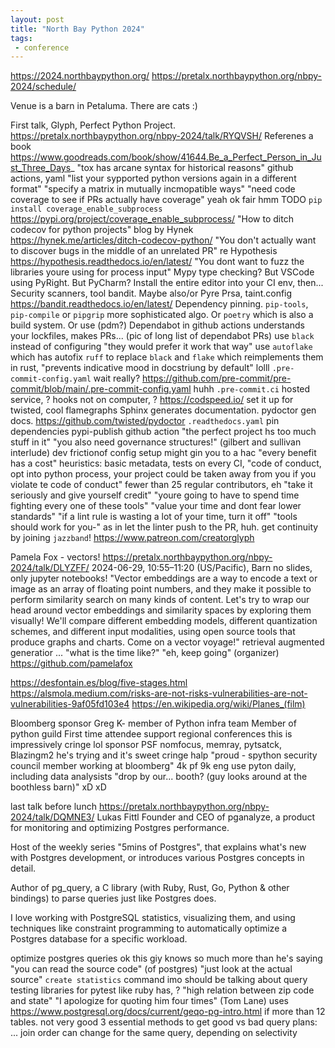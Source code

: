 ```yaml
---
layout: post
title: "North Bay Python 2024"
tags:
 - conference
---
```


https://2024.northbaypython.org/
https://pretalx.northbaypython.org/nbpy-2024/schedule/


Venue is a barn in Petaluma. There are cats :) 

First talk, Glyph, Perfect Python Project. https://pretalx.northbaypython.org/nbpy-2024/talk/RYQVSH/
Referenes a book https://www.goodreads.com/book/show/41644.Be_a_Perfect_Person_in_Just_Three_Days_
"tox has arcane syntax for historical reasons"
github actions, yaml
"list your sypported python versions again in a different format"
"specify a matrix in mutually incmopatible ways"
"need code coverage to see if PRs actually have coverage" yeah ok fair hmm TODO
`pip install coverage_enable_subprocess` https://pypi.org/project/coverage_enable_subprocess/
"How to ditch codecov for python projects" blog by Hynek https://hynek.me/articles/ditch-codecov-python/
"You don't actually want to discover bugs in the middle of an unrelated PR" re Hypothesis https://hypothesis.readthedocs.io/en/latest/
"You dont want to fuzz the libraries youre using for process input"
Mypy type checking? But VSCode using PyRight. But PyCharm? Install the entire editor into your CI env, then... 
Security scanners, tool bandit. Maybe also/or Pyre Prsa, taint.config https://bandit.readthedocs.io/en/latest/ 
Dependency pinning. `pip-tools`, `pip-compile` or `pipgrip` more sophisticated algo. Or `poetry` which is also a build system. Or use (pdm?)
Dependabot in github actions understands your lockfiles, makes PRs... (pic of long list of dependabot PRs) 
use `black` instead of configuring "they would prefer it work that way"
use `autoflake` which has autofix
`ruff` to replace `black` and `flake` which reimplements them in rust, "prevents indicative mood in docstriung by default" lolll
`.pre-commit-config.yaml` wait really? https://github.com/pre-commit/pre-commit/blob/main/.pre-commit-config.yaml huhh
`.pre-commit.ci` hosted service, ? hooks not on computer, ? 
https://codspeed.io/ set it up for twisted, cool flamegraphs
Sphinx generates documentation. pydoctor gen docs. https://github.com/twisted/pydoctor `.readthedocs.yaml` pin dependencies
pypi-publish github action
"the perfect project hs too much stuff in it"
"you also need governance structures!"
(gilbert and sullivan interlude)
dev frictionof config setup might gin you to a hac
"every benefit has a cost" 
heuristics: basic metadata, tests on every CI, 
"code of conduct, opt into python process, your project could be taken away from you if you violate te code of conduct" fewer than 25 regular contributors, eh
"take it seriously and give yourself credit" 
"youre going to have to spend time fighting every one of these tools" 
"value your time and dont fear lower standards" "if a lint rule is wasting a lot of your time, turn it off"
"tools should work for you-" as in let the linter push to the PR, huh. 
get continuity by joining `jazzband`!  https://www.patreon.com/creatorglyph


Pamela Fox - vectors! https://pretalx.northbaypython.org/nbpy-2024/talk/DLYZFF/
2024-06-29, 10:55–11:20 (US/Pacific), Barn
no slides, only jupyter notebooks!
"Vector embeddings are a way to encode a text or image as an array of floating point numbers, and they make it possible to perform similarity search on many kinds of content. Let's try to wrap our head around vector embeddings and similarity spaces by exploring them visually! We'll compare different embedding models, different quantization schemes, and different input modalities, using open source tools that produce graphs and charts. Come on a vector voyage!"
retrieval augmented generatior
...
"what is the time like?" "eh, keep going" (organizer)
https://github.com/pamelafox

https://desfontain.es/blog/five-stages.html
https://alsmola.medium.com/risks-are-not-risks-vulnerabilities-are-not-vulnerabilities-9af05fd103e4
https://en.wikipedia.org/wiki/Planes_(film)


Bloomberg sponsor
Greg K-
member of Python infra team
Member of python guild
First time attendee
support regional conferences
this is impressively cringe lol
sponsor PSF nomfocus, memray, pytsatck, Blazingm2
he's trying and it's sweet
cringe halp
"proud - spython security council member working at bloomberg" 
4k pf 9k eng use pyton daily, including data analysists
"drop by our... booth? (guy looks around at the boothless barn)" xD xD

last talk before lunch
https://pretalx.northbaypython.org/nbpy-2024/talk/DQMNE3/
Lukas Fittl
Founder and CEO of pganalyze, a product for monitoring and optimizing Postgres performance.

Host of the weekly series "5mins of Postgres", that explains what's new with Postgres development, or introduces various Postgres concepts in detail.

Author of pg_query, a C library (with Ruby, Rust, Go, Python & other bindings) to parse queries just like Postgres does.

I love working with PostgreSQL statistics, visualizing them, and using techniques like constraint programming to automatically optimize a Postgres database for a specific workload.

optimize postgres queries
ok this giy knows so much more than he's saying
"you can read the source code" (of postgres) "just look at the actual source"
`create statistics` command
imo should be talking about query testing libraries for pytest like ruby has, ? 
"high relation between zip code and state" 
"I apologize for quoting him four times" (Tom Lane)
uses https://www.postgresql.org/docs/current/geqo-pg-intro.html if more than 12 tables. not very good
3 essential methods to get good vs bad query plans: ...
join order can change for the same query, depending on selectivity
